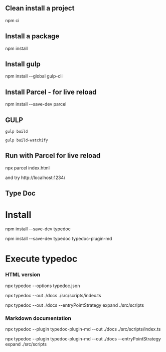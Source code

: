 ## Clean install a project

npm ci

## Install a package

npm install

## Install gulp

npm install --global gulp-cli

## Install Parcel - for live reload

npm install --save-dev parcel

## GULP

`gulp build`

`gulp build-watchify`

## Run with Parcel for live reload

npx parcel index.html

and try http://localhost:1234/

## Type Doc

# Install

npm install --save-dev typedoc

npm install --save-dev typedoc typedoc-plugin-md

# Execute typedoc

### HTML version

npx typedoc --options typedoc.json

npx typedoc --out ./docs ./src/scripts/index.ts

npx typedoc --out ./docs --entryPointStrategy expand ./src/scripts

### Markdown documentation

npx typedoc --plugin typedoc-plugin-md --out ./docs ./src/scripts/index.ts

npx typedoc --plugin typedoc-plugin-md --out ./docs --entryPointStrategy expand ./src/scripts
